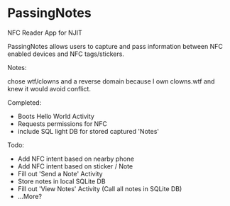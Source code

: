 PassingNotes
============

NFC Reader App for NJIT

PassingNotes allows users to capture and pass information between NFC enabled devices and NFC tags/stickers. 


Notes:

chose wtf/clowns and a reverse domain because I own clowns.wtf and knew it would avoid conflict.

Completed:
* Boots Hello World Activity
* Requests permissions for NFC
* include SQL light DB for stored captured 'Notes'

Todo:
* Add NFC intent based on nearby phone
* Add NFC intent based on sticker / Note
* Fill out 'Send a Note' Activity
* Store notes in local SQLite DB
* Fill out 'View Notes' Activity (Call all notes in SQLite DB)
* ...More?
